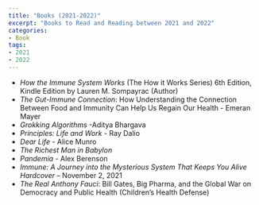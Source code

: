 ```yaml
---
title: "Books (2021-2022)"  
excerpt: "Books to Read and Reading between 2021 and 2022"  
categories:
- Book
tags:
- 2021
- 2022
---
```




- *How the Immune System Works* (The How it Works Series) 6th Edition, Kindle Edition
by Lauren M. Sompayrac (Author) 
- *The Gut-Immune Connection*: How Understanding the Connection Between Food and Immunity Can Help Us Regain Our Health - Emeran Mayer 
- *Grokking Algorithms* -Aditya Bhargava 
- *Principles: Life and Work* - Ray Dalio
- *Dear Life* - Alice Munro
- *The Richest Man in Babylon*
- *Pandemia* - Alex Berenson
- *Immune: A Journey into the Mysterious System That Keeps You Alive Hardcover* – November 2, 2021
- *The Real Anthony Fauci*: Bill Gates, Big Pharma, and the Global War on Democracy and Public Health (Children’s Health Defense)